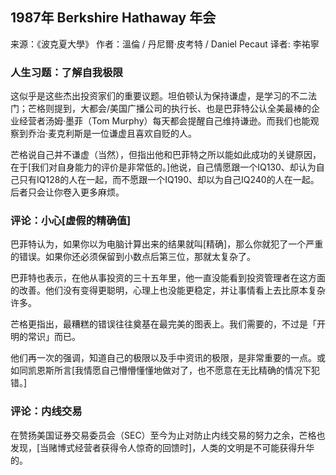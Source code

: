 
## 1987年 Berkshire Hathaway 年会

来源：《波克夏大學》
作者：溫倫 / 丹尼爾·皮考特 / Daniel Pecaut
译者: 李祐寧

### 人生习题：了解自我极限

这似乎是这些杰出投资家们的重要议题。坦伯顿认为保持谦虚，是学习的不二法门；芒格则提到，大都会/美国广播公司的执行长、也是巴菲特公认全美最棒的企业经营者汤姆·墨菲（Tom Murphy）每天都会提醒自己维持谦逊。而我们也能观察到乔治·麦克利斯是一位谦虚且喜欢自贬的人。

芒格说自己并不谦虚（当然），但指出他和巴菲特之所以能如此成功的关键原因，在于[我们对自身能力的评价是非常低的。]他说，自己情愿跟一个IQ130、却认为自己只有IQ128的人在一起，而不愿跟一个IQ190、却以为自己IQ240的人在一起。后者只会让你卷入更多麻烦。

### 评论：小心[虚假的精确值]

巴菲特认为，如果你以为电脑计算出来的结果就叫[精确]，那么你就犯了一个严重的错误。如果你还必须保留到小数点后第三位，那就太复杂了。

巴菲特也表示，在他从事投资的三十五年里，他一直没能看到投资管理者在这方面的改善。他们没有变得更聪明，心理上也没能更稳定，并让事情看上去比原本复杂许多。

芒格更指出，最糟糕的错误往往奠基在最完美的图表上。我们需要的，不过是「开明的常识」而已。

他们再一次的强调，知道自己的极限以及手中资讯的极限，是非常重要的一点。或如同凯恩斯所言[我情愿自己懵懵懂懂地做对了，也不愿意在无比精确的情况下犯错。]

### 评论：内线交易

在赞扬美国证券交易委员会（SEC）至今为止对防止内线交易的努力之余，芒格也发现，[当赌博式经营者获得令人惊奇的回馈时]，人类的文明是不可能获得升华的。
